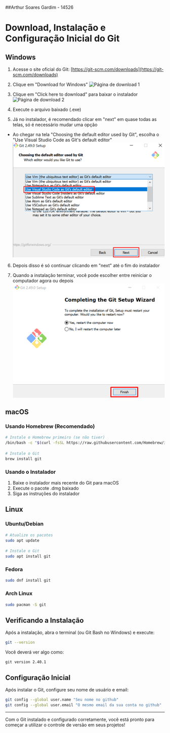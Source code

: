 ##Arthur Soares Gardim  -   14526

# Download, Instalação e Configuração Inicial do Git

## Windows

1. Acesse o site oficial do Git: [https://git-scm.com/downloads](https://git-scm.com/downloads)

2. Clique em "Download for Windows"
![Página de download 1](./imagens/Página%20de%20download.png)

3. Clique em "Click here to download" para baixar o instalador
![Página de download 2](./imagens/Página%20de%20download%202.png)

4. Execute o arquivo baixado (.exe)

5. Já no instalador, é recomendado clicar em "next" em quase todas as telas, só é necessário mudar uma opção
- Ao chegar na tela "Choosing the default editor used by Git", escolha o "Use Visual Studio Code as Git's default editor"
![Instalador VSCode](./imagens/Instalador%20VS%20Code.png)

6. Depois disso é só continuar clicando em "next" até o fim do instalador

7. Quando a instalação terminar, você pode escolher entre reiniciar o computador agora ou depois
![Fim da instalação](./imagens/Instalador%20Final.png)

## macOS

### Usando Homebrew (Recomendado)
```bash
# Instale o Homebrew primeiro (se não tiver)
/bin/bash -c "$(curl -fsSL https://raw.githubusercontent.com/Homebrew/install/HEAD/install.sh)"

# Instale o Git
brew install git
```

### Usando o Instalador
1. Baixe o instalador mais recente do Git para macOS
2. Execute o pacote .dmg baixado
3. Siga as instruções do instalador

## Linux

### Ubuntu/Debian
```bash
# Atualize os pacotes
sudo apt update

# Instale o Git
sudo apt install git
```

### Fedora
```bash
sudo dnf install git
```

### Arch Linux
```bash
sudo pacman -S git
```

## Verificando a Instalação

Após a instalação, abra o terminal (ou Git Bash no Windows) e execute:

```bash
git --version
```

Você deverá ver algo como:
```
git version 2.40.1
```

## Configuração Inicial

Após instalar o Git, configure seu nome de usuário e email:

```bash
git config --global user.name "Seu nome no github"
git config --global user.email "O mesmo email da sua conta no github"
```

---

Com o Git instalado e configurado corretamente, você está pronto para começar a utilizar o controle de versão em seus projetos!